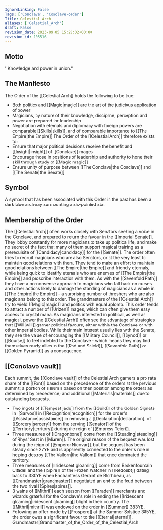 ```yaml
---
IgnoreLinking: False
Tags: ['Conclave', 'Conclave-order']
Title: Celestial Arch
aliases: ['Celestial_Arch']
draft: False
revision_date: 2023-09-05 15:28:02+00:00
revision_id: 105516
---
```


## Motto
''Knowledge and power in union.''
## The Manifesto
The Order of the [[Celestial Arch]] holds the following to be true:
* Both politics and [[Magic|magic]] are the art of the judicious application of power
* Magicians, by nature of their knowledge, discipline, perception and power are prepared for leadership
* Negotiation with eternals and diplomacy with foreign powers are comparable [[Skills|skills]], and of comparable importance to [[The Empire|the Empire]]
The Order of the [[Celestial Arch]] therefore exists to:
* Ensure that major political decisions receive the benefit and [[Insight|insight]] of [[Conclave]] mages
* Encourage those in positions of leadership and authority to hone their skill through study of [[Magic|magic]]
* Ensure unity of purpose between [[The Conclave|the Conclave]] and [[The Senate|the Senate]]
## Symbol
A symbol that has been associated with this Order in the past has been a dark blue archway surmounting a six-pointed star
## Membership of the Order
The [[Celestial Arch]] often works closely with Senators seeking a voice in the Conclave, and prepared to return the favour in the [[Imperial Senate]]. They lobby constantly for more magicians to take up political life, and make no secret of the fact that many of them support magical training as a prerequisite of [[Candidacy|candidacy]] for the [[Senate]]. The order often tries to recruit magicians who are also Senators, or at the very least to maintain good relations with them.
They tend to make an effort to maintain good relations between [[The Empire|the Empire]] and friendly eternals, while being quick to identify eternals who are enemies of [[The Empire|the Empire]] and proscribe interaction with them. As with the [[Sevenfold Path]] they have a no-nonsense approach to magicians who fall back on curses and other actions likely to damage the standing of magicians as a whole in [[The Empire|the Empire]] - a surprising number of threshers who are also magicians belong to this order.
The grandmasters of the [[Celestial Arch]] try to wield [[Magic|magic]] and politics with equal aplomb. This order tends to attract a number of [[Urizen]] mages, which can often give them easy access to crystal mana.
As magicians interested in political, as well as magical, power the [[Celestial Arch]] often see the advantage of strategies that [[Will|will]] garner political favours, either within the Conclave or with other Imperial bodies. While their main interest usually lies with the Senate, they see the value of encouraging the [[Military Council]], [[Synod]] or [[Bourse]] to feel indebted to the Conclave - which means they may find themselves ready allies in the [[Rod and Shield]], [[Sevenfold Path]] or [[Golden Pyramid]] as a consequence.
## [[Conclave vault]]
Each summit, the [[Conclave vault]] of the Celestial Arch garners a pro rata share of the [[Font]] based on the precedence of the orders at the previous summit; a portion of [[Ilium]] based on their position among the orders as determined by precedence; and additional [[Materials|materials]] due to outstanding bequests.
* Two ingots of [[Tempest jade]] from the [[Guild]] of the Golden Signets in [[Sarvos]] in [[Recognition|recognition]] for the order's [[Assistance|assistance]] in removing a [[Declaration|declaration]] of [[Sorcery|sorcery]] from the serving [[Senator]] of the [[Territory|territory]] during the reign of [[Empress Teleri]].
* Three measures of [[Dragonbone]] come from the [[Steading|steading]] of Rhys' Seat in [[Miaren]]. The original reason of the bequest was lost during the reign of [[Emperor Nicovar]], but the bequest has been steady since 27YE and is apparently connected to the order's role in helping destroy [[The Vallorn|the Vallorn]] that once dominated the territory. 
* Three measures of [[Iridescent gloaming]] come from Brokenfountain Citadel and the [[Spire]] of the Frozen Watcher in [[Redoubt]] dating back to 330YE when Enchantress Geraint de Blorhbeau, as [[Grandmaster|grandmaster]], negotiated an end to the feud between the two rival [[Spires|spires]].
* 3 wains of [[Mithril]] each season from [[Faraden]] merchants and wizards grateful for the Conclave's role in ending the [[Iridescent gloaming|iridescent gloaming]] blight in their country. The [[Mithril|mithril]] was endowed on the order in [[Summer]] 383YE. 
* Following an offer made by [[Prospero]] at the Summer Solstice 385YE, the order owes a significant favour to the [[Eternal|eternal]].
Grandmaster|Grandmaster_of_the_Order_of_the_Celestial_Arch
